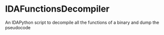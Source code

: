 # IDAFunctionsDecompiler
An IDAPython script to decompile all the functions of a binary and dump the pseudocode 
